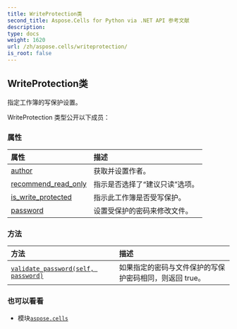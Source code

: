 ```yaml
---
title: WriteProtection类
second_title: Aspose.Cells for Python via .NET API 参考文献
description:
type: docs
weight: 1620
url: /zh/aspose.cells/writeprotection/
is_root: false
---
```

## WriteProtection类
指定工作簿的写保护设置。



WriteProtection 类型公开以下成员：

### 属性
|属性|描述|
| :- | :- |
| [author](/cells/python-net/zh/aspose.cells/writeprotection/author) |获取并设置作者。|
| [recommend_read_only](/cells/python-net/zh/aspose.cells/writeprotection/recommend_read_only) |指示是否选择了“建议只读”选项。|
| [is_write_protected](/cells/python-net/zh/aspose.cells/writeprotection/is_write_protected) |指示此工作簿是否受写保护。|
| [password](/cells/python-net/zh/aspose.cells/writeprotection/password) |设置受保护的密码来修改文件。|


### 方法
|方法|描述|
| :- | :- |
| [`validate_password(self, password)`](/cells/python-net/zh/aspose.cells/writeprotection/validate_password/#str) |如果指定的密码与文件保护的写保护密码相同，则返回 true。|



### 也可以看看
* 模块[`aspose.cells`](..)
